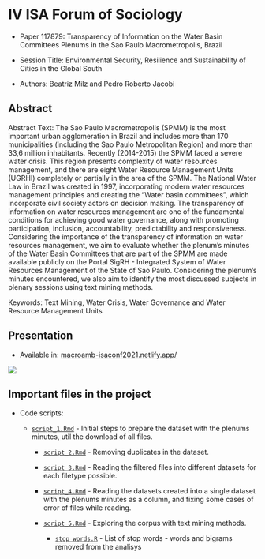 
<!-- README.md is generated from README.Rmd. Please edit that file -->

# IV ISA Forum of Sociology

-   Paper 117879: Transparency of Information on the Water Basin
    Committees Plenums in the Sao Paulo Macrometropolis, Brazil

-   Session Title: Environmental Security, Resilience and Sustainability
    of Cities in the Global South

-   Authors: Beatriz Milz and Pedro Roberto Jacobi

<!-- badges: start -->
<!-- badges: end -->

## Abstract

Abstract Text: The Sao Paulo Macrometropolis (SPMM) is the most
important urban agglomeration in Brazil and includes more than 170
municipalities (including the Sao Paulo Metropolitan Region) and more
than 33,6 million inhabitants. Recently (2014-2015) the SPMM faced a
severe water crisis. This region presents complexity of water resources
management, and there are eight Water Resource Management Units (UGRHI)
completely or partially in the area of the SPMM. The National Water Law
in Brazil was created in 1997, incorporating modern water resources
management principles and creating the “Water basin committees”, which
incorporate civil society actors on decision making. The transparency of
information on water resources management are one of the fundamental
conditions for achieving good water governance, along with promoting
participation, inclusion, accountability, predictability and
responsiveness. Considering the importance of the transparency of
information on water resources management, we aim to evaluate whether
the plenum’s minutes of the Water Basin Committees that are part of the
SPMM are made available publicly on the Portal SigRH - Integrated System
of Water Resources Management of the State of Sao Paulo. Considering the
plenum’s minutes encountered, we also aim to identify the most discussed
subjects in plenary sessions using text mining methods.

Keywords: Text Mining, Water Crisis, Water Governance and Water Resource
Management Units

## Presentation

-   Available in:
    [macroamb-isaconf2021.netlify.app/](https://macroamb-isaconf2021.netlify.app/)

[![](https://macroamb-isaconf2021.netlify.app/img/share-card.png)<!-- -->](https://macroamb-isaconf2021.netlify.app/)

## Important files in the project

-   Code scripts:
    -   [`script_1.Rmd`](https://github.com/beatrizmilz/IV_ISA_2021/blob/master/script_1.Rmd) -
        Initial steps to prepare the dataset with the plenums minutes,
        util the download of all files.

        -   [`script_2.Rmd`](https://github.com/beatrizmilz/IV_ISA_2021/blob/master/script_2.Rmd) -
            Removing duplicates in the dataset.

        -   [`script_3.Rmd`](https://github.com/beatrizmilz/IV_ISA_2021/blob/master/script_3.Rmd) -
            Reading the filtered files into different datasets for each
            filetype possible.

        -   [`script_4.Rmd`](https://github.com/beatrizmilz/IV_ISA_2021/blob/master/script_4.Rmd) -
            Reading the datasets created into a single dataset with the
            plenums minutes as a column, and fixing some cases of error
            of files while reading.

        -   [`script_5.Rmd`](https://github.com/beatrizmilz/IV_ISA_2021/blob/master/script_5.Rmd) -
            Exploring the corpus with text mining methods.

            -   [`stop_words.R`](https://github.com/beatrizmilz/IV_ISA_2021/blob/master/stop_words.R) -
                List of stop words - words and bigrams removed from the
                analisys
